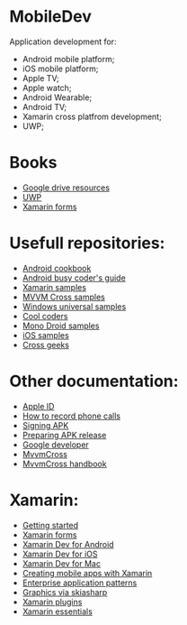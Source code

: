 # MobileDev
Application development for:
- Android mobile platform;
- iOS mobile platform;
- Apple TV;
- Apple watch;
- Android Wearable;
- Android TV;
- Xamarin cross platfrom development;
- UWP; 

# Books
- [Google drive resources](https://drive.google.com/drive/folders/1IJ2_RbpobIXylCzcZ1pJXqiPYEizv0v3?usp=sharing)
- [UWP](https://metanit.com/sharp/uwp/)
- [Xamarin forms](https://metanit.com/sharp/xamarin/)

# Usefull repositories:
- [Android cookbook](https://github.com/IanDarwin/Android-Cookbook-Examples)
- [Android busy coder's guide](https://github.com/commonsguy/cw-omnibus)
- [Xamarin samples](https://github.com/xamarin/xamarin-forms-samples)
- [MVVM Cross samples](https://github.com/MvvmCross/MvvmCross-Samples.git)
- [Windows universal samples](https://github.com/Microsoft/Windows-universal-samples)
- [Cool coders](https://github.com/coolc0ders)
- [Mono Droid samples](https://github.com/xamarin/monodroid-samples)
- [iOS samples](https://github.com/xamarin/ios-samples)
- [Cross geeks](https://github.com/CrossGeeks)

# Other documentation:
- [Apple ID](https://appleid.apple.com/account/manage)
- [How to record phone calls](https://yandex.ru/search/?lr=15&text=how%20to%20record%20phone%20call%20android)
- [Signing APK](https://docs.microsoft.com/en-us/xamarin/android/deploy-test/signing/index?tabs=windows)
- [Preparing APK release](https://docs.microsoft.com/en-us/xamarin/android/deploy-test/release-prep/?tabs=windows#archive)
- [Google developer](https://console.developers.google.com/apis/dashboard?project=dulcet-glyph-138523)
- [MvvmCross](https://www.mvvmcross.com/)
- [MvvmCross handbook](https://yanxiaodi.gitbook.io/xamarin-mvvmcross-handbook/)

# Xamarin:
- [Getting started](https://docs.microsoft.com/en-us/xamarin/get-started/)
- [Xamarin forms](https://docs.microsoft.com/en-us/xamarin/xamarin-forms/)
- [Xamarin Dev for Android](https://docs.microsoft.com/en-us/xamarin/android/)
- [Xamarin Dev for iOS](https://docs.microsoft.com/en-us/xamarin/ios/)
- [Xamarin Dev for Mac](https://docs.microsoft.com/en-us/xamarin/mac/)
- [Creating mobile apps with Xamarin](https://docs.microsoft.com/en-us/xamarin/xamarin-forms/creating-mobile-apps-xamarin-forms/)
- [Enterprise application patterns](https://docs.microsoft.com/en-us/xamarin/xamarin-forms/enterprise-application-patterns/)
- [Graphics via skiasharp](https://docs.microsoft.com/en-us/xamarin/xamarin-forms/user-interface/graphics/skiasharp/)
- [Xamarin plugins](https://github.com/xamarin/XamarinComponents)
- [Xamarin essentials](https://docs.microsoft.com/en-us/xamarin/essentials/)
